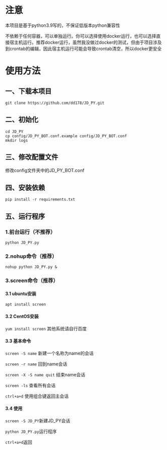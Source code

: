 # 注意

本项目是基于python3.9写的，不保证低版本python兼容性

不依赖于任何容器，可以单独运行。你可以选择使用docker运行，也可以选择直接宿主机运行。推荐docker运行，虽然我没做过docker的测试，但由于项目涉及到crontab的编辑，因此宿主机运行可能会导致crontab清空，所以docker更安全

# 使用方法
## 一、下载本项目
`git clone https://github.com/dd178/JD_PY.git`

## 二、初始化
```
cd JD_PY
cp config/JD_PY_BOT.conf.example config/JD_PY_BOT.conf
mkdir logs
```

## 三、修改配置文件

修改config文件夹中的JD_PY_BOT.conf

## 四、安装依赖

```pip install -r requirements.txt```

## 五、运行程序

### 1.前台运行（不推荐）
```python JD_PY.py```

### 2.nohup命令（推荐）
```nohup python JD_PY.py &```

### 3.screen命令（推荐）
#### 3.1 ubuntu安装
```apt install screen```
#### 3.2 CentOS安装
```yum install screen```
其他系统请自行百度
#### 3.3 基本命令
```screen -S name``` 新建一个名称为name的会话

```screen -r name``` 回到name会话

```screen -X -S name quit``` 结束name会话

```screen -ls``` 查看所有会话

```ctrl+a+d``` 使用组合键返回主会话

#### 3.4 使用
```screen -S JD_PY```新建JD_PY会话

```python JD_PY.py```运行程序

```ctrl+a+d```返回
